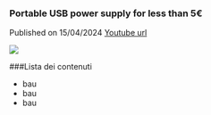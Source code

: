 ### Portable USB power supply for less than 5€
Published on 15/04/2024
[Youtube url](https://www.youtube.com/watch?v=oOKRbhnA3Gw)

![](img/cover.jpg)

###Lista dei contenuti
- bau 
- bau
- bau